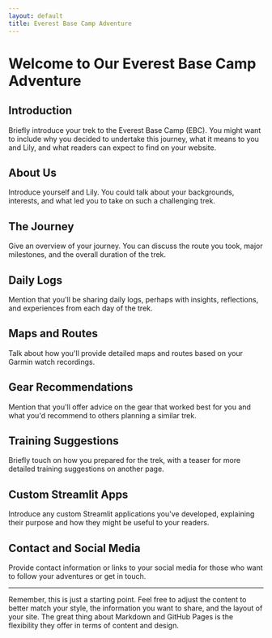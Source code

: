 ```yaml
---
layout: default
title: Everest Base Camp Adventure
---
```


# Welcome to Our Everest Base Camp Adventure

## Introduction
Briefly introduce your trek to the Everest Base Camp (EBC). You might want to include why you decided to undertake this journey, what it means to you and Lily, and what readers can expect to find on your website.

## About Us
Introduce yourself and Lily. You could talk about your backgrounds, interests, and what led you to take on such a challenging trek.

## The Journey
Give an overview of your journey. You can discuss the route you took, major milestones, and the overall duration of the trek.

## Daily Logs
Mention that you'll be sharing daily logs, perhaps with insights, reflections, and experiences from each day of the trek.

## Maps and Routes
Talk about how you'll provide detailed maps and routes based on your Garmin watch recordings.

## Gear Recommendations
Mention that you'll offer advice on the gear that worked best for you and what you'd recommend to others planning a similar trek.

## Training Suggestions
Briefly touch on how you prepared for the trek, with a teaser for more detailed training suggestions on another page.

## Custom Streamlit Apps
Introduce any custom Streamlit applications you've developed, explaining their purpose and how they might be useful to your readers.

## Contact and Social Media
Provide contact information or links to your social media for those who want to follow your adventures or get in touch.

---

Remember, this is just a starting point. Feel free to adjust the content to better match your style, the information you want to share, and the layout of your site. The great thing about Markdown and GitHub Pages is the flexibility they offer in terms of content and design.
